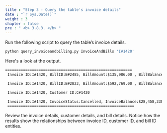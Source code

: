 ```yaml
---
title : "Step 3 - Query the table's invoice details"
date : "`r Sys.Date()`"
weight : 3
chapter : false
pre : " <b> 3.8.3. </b> "
---
```

Run the following script to query the table’s invoice details.

```bash
python query_invoiceandbilling.py InvoiceAndBills 'I#1420'
```

Here's a look at the output.

```txt
=========================================================
 Invoice ID:I#1420, BillID:B#2485, BillAmount:$135,986.00 , BillBalance:$28,322,352.00

 Invoice ID:I#1420, BillID:B#2823, BillAmount:$592,769.00 , BillBalance:$8,382,270.00

 Invoice ID:I#1420, Customer ID:C#1420

 Invoice ID:I#1420, InvoiceStatus:Cancelled, InvoiceBalance:$28,458,338.00 , InvoiceDate:10/31/17, InvoiceDueDate:11/20/17
 =========================================================
```

Review the invoice details, customer details, and bill details. Notice how the results show the relationships between invoice ID, customer ID, and bill ID entities.